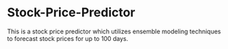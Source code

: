 # Stock-Price-Predictor
This is a stock price predictor which utilizes ensemble modeling techniques to forecast stock prices for up to 100 days.
